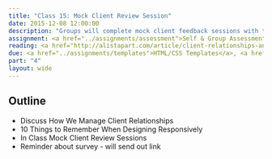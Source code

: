 ```yaml
---
title: "Class 15: Mock Client Review Session"
date: 2015-12-08 12:00:00
description: "Groups will complete mock client feedback sessions with the class, and the class will evaluate the sessions based on the project goals and usability testing results.  We'll also complete the course evaluation."
assignment: <a href="../assignments/assessment">Self & Group Assessment</a>
reading: <a href="http://alistapart.com/article/client-relationships-and-the-multi-device-web">Client Relationships and the Multi-Device Web</a>
due: <a href="../assignments/templates">HTML/CSS Templates</a>, <a href="../assignments/styleguide">Pattern Library</a> and <a href="../assignments/timeline-presentation">Project Timeline, Presentation & Critiques</a>
part: "4"
layout: wide
---
```


## Outline

* Discuss How We Manage Client Relationships
* 10 Things to Remember When Designing Responsively
* In Class Mock Client Review Sessions
* Reminder about survey - will send out link